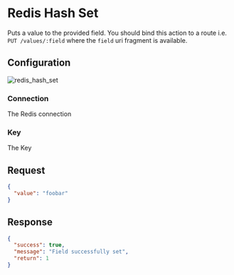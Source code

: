 
# Redis Hash Set

Puts a value to the provided field. You should bind this action to a route i.e. `PUT /values/:field` where the `field`
uri fragment is available.

## Configuration

![redis_hash_set](/img/backend/api/action/redis_hash_set.png)

### Connection

The Redis connection

### Key

The Key

## Request

```json
{
  "value": "foobar"
}
```

## Response

```json
{
  "success": true,
  "message": "Field successfully set",
  "return": 1
}
```
